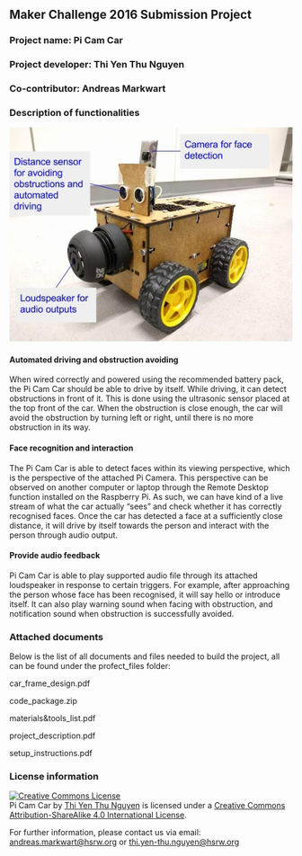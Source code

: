 <h2>Maker Challenge 2016 Submission Project</h2>

<h3>Project name:		Pi Cam Car</h3>

<h3>Project developer: Thi Yen Thu Nguyen</h3>

<h3>Co-contributor: Andreas Markwart</h3>

<b><h3>Description of functionalities</h3></b>

<img src="/git_images/functions_description.jpg">

<h4>Automated driving and obstruction avoiding </h4>
When wired correctly and powered using the recommended battery pack, the Pi Cam Car should be able to drive by itself. While driving, it can detect obstructions in front of it. This is done using the ultrasonic sensor placed at the top front of the car. When the obstruction is close enough, the car will avoid the obstruction by turning left or right, until there is no more obstruction in its way. 

<h4>Face recognition and interaction</h4>
The Pi Cam Car is able to detect faces within its viewing perspective, which is the perspective of the attached Pi Camera. This perspective can be observed on another computer or laptop through the Remote Desktop function installed on the Raspberry Pi. As such, we can have kind of a live stream of what the car actually “sees” and check whether it has correctly recognised faces. 
Once the car has detected a face at a sufficiently close distance, it will drive by itself towards the person and interact with the person through audio output.

<h4>Provide audio feedback</h4>
Pi Cam Car is able to play supported audio file through its attached loudspeaker in response to certain triggers. For example, after approaching the person whose face has been recognised, it will say hello or introduce itself. It can also play warning sound when facing with obstruction, and notification sound when obstruction is successfully avoided.

<b><h3>Attached documents</h3></b>

Below is the list of all documents and files needed to build the project, all can be found under the profect_files folder:

car_frame_design.pdf

code_package.zip

materials&tools_list.pdf

project_description.pdf

setup_instructions.pdf


<b><h3>License information</h3></b>

<a rel="license" href="http://creativecommons.org/licenses/by-sa/4.0/"><img alt="Creative Commons License" style="border-width:0" src="https://i.creativecommons.org/l/by-sa/4.0/88x31.png" /></a><br /><span xmlns:dct="http://purl.org/dc/terms/" property="dct:title">Pi Cam Car</span> by <a xmlns:cc="http://creativecommons.org/ns#" href="https://github.com/yenthusiastic/PiCamCar" property="cc:attributionName" rel="cc:attributionURL">Thi Yen Thu Nguyen</a> is licensed under a <a rel="license" href="http://creativecommons.org/licenses/by-sa/4.0/">Creative Commons Attribution-ShareAlike 4.0 International License</a>.


For further information, please contact us via email: andreas.markwart@hsrw.org or thi.yen-thu.nguyen@hsrw.org 

